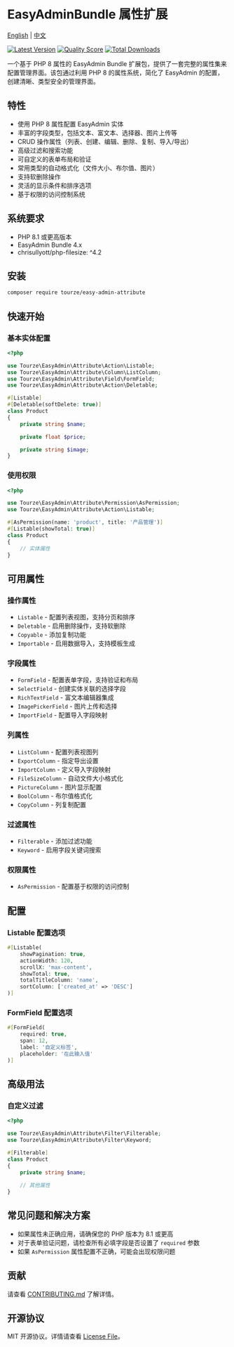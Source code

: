 # EasyAdminBundle 属性扩展

[English](README.md) | [中文](README.zh-CN.md)

[![Latest Version](https://img.shields.io/packagist/v/tourze/easy-admin-attribute.svg?style=flat-square)](https://packagist.org/packages/tourze/easy-admin-attribute)
[![Quality Score](https://img.shields.io/scrutinizer/g/tourze/easy-admin-attribute.svg?style=flat-square)](https://scrutinizer-ci.com/g/tourze/easy-admin-attribute)
[![Total Downloads](https://img.shields.io/packagist/dt/tourze/easy-admin-attribute.svg?style=flat-square)](https://packagist.org/packages/tourze/easy-admin-attribute)

一个基于 PHP 8 属性的 EasyAdmin Bundle 扩展包，提供了一套完整的属性集来配置管理界面。该包通过利用 PHP 8 的属性系统，简化了 EasyAdmin 的配置，创建清晰、类型安全的管理界面。

## 特性

- 使用 PHP 8 属性配置 EasyAdmin 实体
- 丰富的字段类型，包括文本、富文本、选择器、图片上传等
- CRUD 操作属性（列表、创建、编辑、删除、复制、导入/导出）
- 高级过滤和搜索功能
- 可自定义的表单布局和验证
- 常用类型的自动格式化（文件大小、布尔值、图片）
- 支持软删除操作
- 灵活的显示条件和排序选项
- 基于权限的访问控制系统

## 系统要求

- PHP 8.1 或更高版本
- EasyAdmin Bundle 4.x
- chrisullyott/php-filesize: ^4.2

## 安装

```bash
composer require tourze/easy-admin-attribute
```

## 快速开始

### 基本实体配置

```php
<?php

use Tourze\EasyAdmin\Attribute\Action\Listable;
use Tourze\EasyAdmin\Attribute\Column\ListColumn;
use Tourze\EasyAdmin\Attribute\Field\FormField;
use Tourze\EasyAdmin\Attribute\Action\Deletable;

#[Listable]
#[Deletable(softDelete: true)]
class Product
{
    private string $name;

    private float $price;

    private string $image;
}
```

### 使用权限

```php
<?php

use Tourze\EasyAdmin\Attribute\Permission\AsPermission;
use Tourze\EasyAdmin\Attribute\Action\Listable;

#[AsPermission(name: 'product', title: '产品管理')]
#[Listable(showTotal: true)]
class Product
{
    // 实体属性
}
```

## 可用属性

### 操作属性

- `Listable` - 配置列表视图，支持分页和排序
- `Deletable` - 启用删除操作，支持软删除
- `Copyable` - 添加复制功能
- `Importable` - 启用数据导入，支持模板生成

### 字段属性

- `FormField` - 配置表单字段，支持验证和布局
- `SelectField` - 创建实体关联的选择字段
- `RichTextField` - 富文本编辑器集成
- `ImagePickerField` - 图片上传和选择
- `ImportField` - 配置导入字段映射

### 列属性

- `ListColumn` - 配置列表视图列
- `ExportColumn` - 指定导出设置
- `ImportColumn` - 定义导入字段映射
- `FileSizeColumn` - 自动文件大小格式化
- `PictureColumn` - 图片显示配置
- `BoolColumn` - 布尔值格式化
- `CopyColumn` - 列复制配置

### 过滤属性

- `Filterable` - 添加过滤功能
- `Keyword` - 启用字段关键词搜索

### 权限属性

- `AsPermission` - 配置基于权限的访问控制

## 配置

### Listable 配置选项

```php
#[Listable(
    showPagination: true,
    actionWidth: 120,
    scrollX: 'max-content',
    showTotal: true,
    totalTitleColumn: 'name',
    sortColumn: ['created_at' => 'DESC']
)]
```

### FormField 配置选项

```php
#[FormField(
    required: true,
    span: 12,
    label: '自定义标签',
    placeholder: '在此输入值'
)]
```

## 高级用法

### 自定义过滤

```php
<?php

use Tourze\EasyAdmin\Attribute\Filter\Filterable;
use Tourze\EasyAdmin\Attribute\Filter\Keyword;

#[Filterable]
class Product
{
    private string $name;
    
    // 其他属性
}
```

## 常见问题和解决方案

- 如果属性未正确应用，请确保您的 PHP 版本为 8.1 或更高
- 对于表单验证问题，请检查所有必填字段是否设置了 `required` 参数
- 如果 `AsPermission` 属性配置不正确，可能会出现权限问题

## 贡献

请查看 [CONTRIBUTING.md](CONTRIBUTING.md) 了解详情。

## 开源协议

MIT 开源协议。详情请查看 [License File](LICENSE)。
